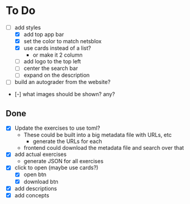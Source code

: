 # To Do
- [ ] add styles
	- [x] add top app bar
	- [x] set the color to match netsblox
	- [x] use cards instead of a list?
		- or make it 2 column
	- [ ] add logo to the top left
	- [ ] center the search bar
	- [ ] expand on the description
- [ ] build an autograder from the website?
- [-] what images should be shown? any?

## Done
- [x] Update the exercises to use toml?
	- These could be built into a big metadata file with URLs, etc
		- generate the URLs for each
	- frontend could download the metadata file and search over that
- [x] add actual exercises
	- generate JSON for all exercises
- [x] click to open (maybe use cards?)
	- [x] open btn
	- [x] download btn
- [x] add descriptions
- [x] add concepts

